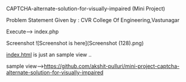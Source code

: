 CAPTCHA-alternate-solution-for-visually-impaired (Mini Project)

Problem Statement Given by : CVR College Of Engineering,Vastunagar

Execute--> index.php

Screenshot
![Screenshot is here](Screenshot (128).png)


 <a href="https://github.com/akshit-pulluri/mini-project-captcha-alternate-solution-for-visually-impaired">index.html</a> is just an sample view  ..   
 
 sample view-->https://github.com/akshit-pulluri/mini-project-captcha-alternate-solution-for-visually-impaired
